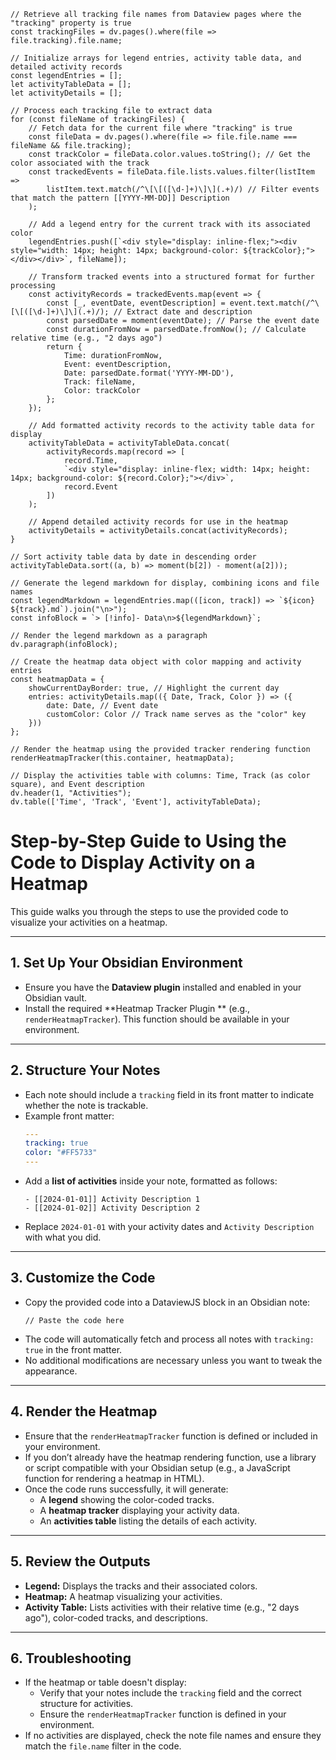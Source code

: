 
```dataviewjs
// Retrieve all tracking file names from Dataview pages where the "tracking" property is true
const trackingFiles = dv.pages().where(file => file.tracking).file.name;

// Initialize arrays for legend entries, activity table data, and detailed activity records
const legendEntries = [];
let activityTableData = [];
let activityDetails = [];

// Process each tracking file to extract data
for (const fileName of trackingFiles) {
    // Fetch data for the current file where "tracking" is true
    const fileData = dv.pages().where(file => file.file.name === fileName && file.tracking);
    const trackColor = fileData.color.values.toString(); // Get the color associated with the track
    const trackedEvents = fileData.file.lists.values.filter(listItem => 
        listItem.text.match(/^\[\[([\d-]+)\]\](.+)/) // Filter events that match the pattern [[YYYY-MM-DD]] Description
    );

    // Add a legend entry for the current track with its associated color
    legendEntries.push([`<div style="display: inline-flex;"><div style="width: 14px; height: 14px; background-color: ${trackColor};"></div></div>`, fileName]);

    // Transform tracked events into a structured format for further processing
    const activityRecords = trackedEvents.map(event => {
        const [_, eventDate, eventDescription] = event.text.match(/^\[\[([\d-]+)\]\](.+)/); // Extract date and description
        const parsedDate = moment(eventDate); // Parse the event date
        const durationFromNow = parsedDate.fromNow(); // Calculate relative time (e.g., "2 days ago")
        return { 
            Time: durationFromNow, 
            Event: eventDescription, 
            Date: parsedDate.format('YYYY-MM-DD'), 
            Track: fileName, 
            Color: trackColor 
        };
    });

    // Add formatted activity records to the activity table data for display
    activityTableData = activityTableData.concat(
        activityRecords.map(record => [
            record.Time, 
            `<div style="display: inline-flex; width: 14px; height: 14px; background-color: ${record.Color};"></div>`, 
            record.Event
        ])
    );

    // Append detailed activity records for use in the heatmap
    activityDetails = activityDetails.concat(activityRecords);
}

// Sort activity table data by date in descending order
activityTableData.sort((a, b) => moment(b[2]) - moment(a[2]));

// Generate the legend markdown for display, combining icons and file names
const legendMarkdown = legendEntries.map(([icon, track]) => `${icon} ${track}.md`).join("\n>");
const infoBlock = `> [!info]- Data\n>${legendMarkdown}`;

// Render the legend markdown as a paragraph
dv.paragraph(infoBlock);

// Create the heatmap data object with color mapping and activity entries
const heatmapData = {
    showCurrentDayBorder: true, // Highlight the current day
    entries: activityDetails.map(({ Date, Track, Color }) => ({
        date: Date, // Event date
        customColor: Color // Track name serves as the "color" key
    }))
};

// Render the heatmap using the provided tracker rendering function
renderHeatmapTracker(this.container, heatmapData);

// Display the activities table with columns: Time, Track (as color square), and Event description
dv.header(1, "Activities");
dv.table(['Time', 'Track', 'Event'], activityTableData);
```

# Step-by-Step Guide to Using the Code to Display Activity on a Heatmap

This guide walks you through the steps to use the provided code to visualize your activities on a heatmap.

---

## 1. **Set Up Your Obsidian Environment**
   - Ensure you have the **Dataview plugin** installed and enabled in your Obsidian vault.
   - Install the required **Heatmap Tracker Plugin ** (e.g., `renderHeatmapTracker`). This function should be available in your environment.

---

## 2. **Structure Your Notes**
   - Each note should include a `tracking` field in its front matter to indicate whether the note is trackable.
   - Example front matter:
     ```yaml
     ---
     tracking: true
     color: "#FF5733"
     ---
     ```
   - Add a **list of activities** inside your note, formatted as follows:
     ```
     - [[2024-01-01]] Activity Description 1
     - [[2024-01-02]] Activity Description 2
     ```
   - Replace `2024-01-01` with your activity dates and `Activity Description` with what you did.

---

## 3. **Customize the Code**
   - Copy the provided code into a DataviewJS block in an Obsidian note:
     ```dataviewjs
     // Paste the code here
     ```
   - The code will automatically fetch and process all notes with `tracking: true` in the front matter.
   - No additional modifications are necessary unless you want to tweak the appearance.

---

## 4. **Render the Heatmap**
   - Ensure that the `renderHeatmapTracker` function is defined or included in your environment.
   - If you don’t already have the heatmap rendering function, use a library or script compatible with your Obsidian setup (e.g., a JavaScript function for rendering a heatmap in HTML).
   - Once the code runs successfully, it will generate:
     - A **legend** showing the color-coded tracks.
     - A **heatmap tracker** displaying your activity data.
     - An **activities table** listing the details of each activity.

---

## 5. **Review the Outputs**
   - **Legend:** Displays the tracks and their associated colors.
   - **Heatmap:** A heatmap visualizing your activities.
   - **Activity Table:** Lists activities with their relative time (e.g., "2 days ago"), color-coded tracks, and descriptions.

---

## 6. **Troubleshooting**
   - If the heatmap or table doesn't display:
     - Verify that your notes include the `tracking` field and the correct structure for activities.
     - Ensure the `renderHeatmapTracker` function is defined in your environment.
   - If no activities are displayed, check the note file names and ensure they match the `file.name` filter in the code.
